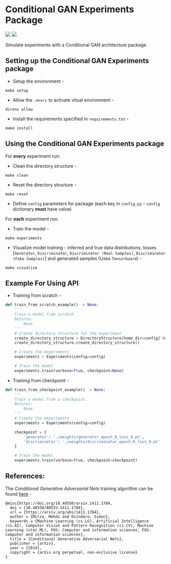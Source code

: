 # Conditional GAN Experiments Package

<p align="left">
    <a href="https://www.python.org/">
    <img src="https://img.shields.io/badge/Python-3.9.6-ff69b4.svg" /></a>
    <a href= "https://pytorch.org/">
    <img src="https://img.shields.io/badge/PyTorch-1.13-2BAF2B.svg" /></a>
</p>

Simulate experiments with a Conditional GAN architecture package.

## Setting up the Conditional GAN Experiments package

- Setup the environment - 
```
make setup
```

- Allow the `.envrc` to activate vitual environment - 
```
direnv allow
```

- Install the requirements specified in `requirements.txt` - 
```
make install
```

## Using the Conditional GAN Experiments package

For **every** experiment run:

- Clean the directory structure - 
```
make clean
```

- Reset the directory structure - 
```
make reset
```

- Define `config` parameters for package (each key in `config.py` - `config` dictionary **must** have value)

For **each** experiment run:

- Train the model - 
```
make experiments
```

- Visualize model training - inferred and true data distributions, losses [`Generator`, `Discriminator`, `Discriminator (Real Samples)`, `Discriminator (Fake Samples)`] and generated samples (Uses `Tensorboard`) - 
```
make visualize
```

## Example For Using API

 - Training from scratch - 

```python
def train_from_scratch_example() -> None:
    '''
    Train a model from scratch.
    Returns:
        None
    '''
    # Create directory structure for the experiment
    create_directory_structure = DirectoryStructure(home_dir=config['device']['home directory'])
    create_directory_structure.create_directory_structure()

    # Create the experiments
    experiments = Experiments(config=config)

    # Train the model
    experiments.train(verbose=True, checkpoint=None)
```

- Training from checkpoint - 

```python
def train_from_checkpoint_example() -> None:
    '''
    Train a model from a checkpoint.
    Returns:
        None
    '''
    # Create the experiments
    experiments = Experiments(config=config)

    checkpoint = {
        'generator': './weights/generator_epoch_0_loss_0.pt',
        'discriminator': './weights/discriminator_epoch_0_loss_0.pt'
    }

    # Train the model
    experiments.train(verbose=True, checkpoint=checkpoint)
```

## References:

The *Conditional Generative Adversarial Nets* training algorithm can be found [here](https://arxiv.org/abs/1411.1784v1) - 
```
@misc{https://doi.org/10.48550/arxiv.1411.1784,
  doi = {10.48550/ARXIV.1411.1784},
  url = {https://arxiv.org/abs/1411.1784},
  author = {Mirza, Mehdi and Osindero, Simon},
  keywords = {Machine Learning (cs.LG), Artificial Intelligence (cs.AI), Computer Vision and Pattern Recognition (cs.CV), Machine Learning (stat.ML), FOS: Computer and information sciences, FOS: Computer and information sciences},
  title = {Conditional Generative Adversarial Nets},
  publisher = {arXiv},
  year = {2014},
  copyright = {arXiv.org perpetual, non-exclusive license}
}
```
